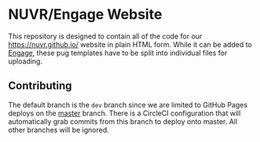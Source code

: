 # NUVR/Engage Website

This repository is designed to contain all of the code for our https://nuvr.github.io/ website in plain HTML form. While it can be added to [Engage](https://neu.campuslabs.com/engage/organization/virtual-reality-organization-of-northeastern-university), these pug templates have to be split into individual files for uploading.

## Contributing

The default branch is the `dev` branch since we are limited to GitHub Pages deploys on the [master](https://github.com/NUVR/nuvr.github.io/tree/master) branch. There is a CircleCI configuration that will automatically grab commits from this branch to deploy onto master. All other branches will be ignored.
